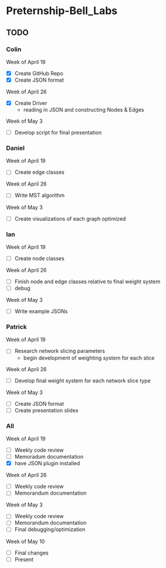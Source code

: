 # Preternship-Bell_Labs

## TODO

### Colin

Week of April 19

- [x] Create GitHub Repo
- [x] Create JSON format

Week of April 26

- [x] Create Driver
   - reading in JSON and constructing Nodes & Edges

Week of May 3

- [ ] Develop script for final presentation

### Daniel

Week of April 19

- [ ] Create edge classes

Week of April 26

- [ ] Write MST algorithm

Week of May 3

- [ ] Create visualizations of each graph optimized

### Ian

Week of April 19

- [ ] Create node classes

Week of April 26

- [ ] Finish node and edge classes relative to final weight system
- [ ] debug

Week of May 3

- [ ] Write example JSONs

### Patrick

Week of April 19

- [ ] Research network slicing parameters
   - begin development of weighting system for each slice

Week of April 26

- [ ] Develop final weight system for each network slice type

Week of May 3

- [ ] Create JSON format
- [ ] Create presentation slides

### All

Week of April 19

- [ ] Weekly code review
- [ ] Memoradum documentation
- [x] have JSON plugin installed

Week of April 26

- [ ] Weekly code review
- [ ] Memorandum documentation

Week of May 3

- [ ] Weekly code review
- [ ] Memorandum documentation
- [ ] Final debugging/optimization

Week of May 10

- [ ] Final changes
- [ ] Present
